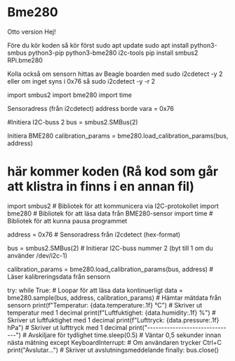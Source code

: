 # Bme280
Otto version
Hej!

Före du kör koden så kör först
sudo apt update
sudo apt install python3-smbus python3-pip python3-bme280 i2c-tools
pip install smbus2 RPi.bme280

Kolla också om sensorn hittas av Beagle boarden med
sudo i2cdetect -y 2
eller om inget syns i 0x76 så
sudo i2cdetect -y -r 2


import smbus2
import bme280
import time

Sensoradress (från i2cdetect)
address borde vara = 0x76

#Initiera I2C-buss 2 
bus = smbus2.SMBus(2)

Initiera BME280
calibration_params = bme280.load_calibration_params(bus, address)

# här kommer koden (Rå kod som går att klistra in finns i en annan fil)
import smbus2    # Bibliotek för att kommunicera via I2C-protokollet
import bme280    # Bibliotek för att läsa data från BME280-sensor
import time      # Bibliotek för att kunna pausa programmet

address = 0x76   # Sensoradress från i2cdetect (hex-format)

bus = smbus2.SMBus(2) # Initierar I2C-buss nummer 2 (byt till 1 om du använder /dev/i2c-1)

calibration_params = bme280.load_calibration_params(bus, address)  # Läser kalibreringsdata från sensorn

try:
    while True:  # Loopar för att läsa data kontinuerligt
        data = bme280.sample(bus, address, calibration_params)  # Hämtar mätdata från sensorn
        print(f"Temperatur: {data.temperature:.1f} °C")         # Skriver ut temperatur med 1 decimal
        print(f"Luftfuktighet: {data.humidity:.1f} %")          # Skriver ut luftfuktighet med 1 decimal
        print(f"Lufttryck: {data.pressure:.1f} hPa")            # Skriver ut lufttryck med 1 decimal
        print("-------------------------------")               # Avskiljare för tydlighet
        time.sleep(0.5)  # Väntar 0,5 sekunder innan nästa mätning
except KeyboardInterrupt:  # Om användaren trycker Ctrl+C
    print("Avslutar...")   # Skriver ut avslutningsmeddelande
finally:
    bus.close()
